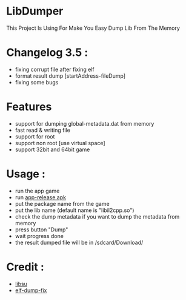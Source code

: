 # LibDumper
This Project Is Using For Make You Easy Dump Lib From The Memory

# Changelog 3.5 :
- fixing corrupt file after fixing elf
- format result dump [startAddress-fileDump]
- fixing some bugs

# Features
- support for dumping global-metadata.dat from memory
- fast read & writing file
- support for root 
- support non root [use virtual space]
- support 32bit and 64bit game

# Usage :
- run the app game 
- run [app-release.apk](https://github.com/Imtiaz-Modder/LibDumper/releases/tag/v3.8)
- put the package name from the game
- put the lib name (default name is "libil2cpp.so")
- check the dump metadata if you want to dump the metadata from memory
- press button "Dump"
- wait progress done
- the result dumped file will be in /sdcard/Download/

# Credit :
- [libsu](https://github.com/topjohnwu/libsu)
- [elf-dump-fix](https://github.com/maiyao1988/elf-dump-fix)

